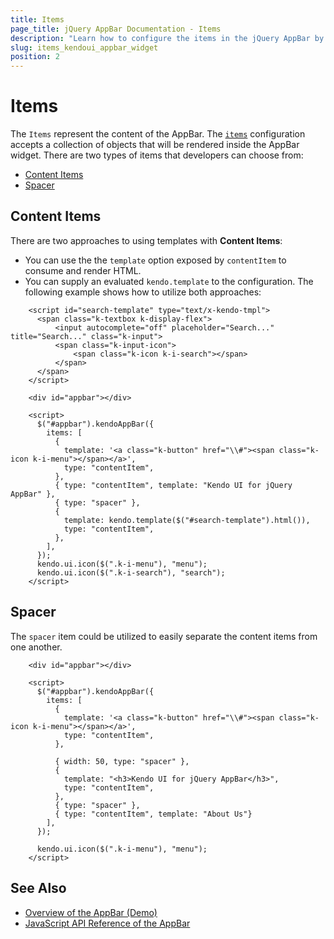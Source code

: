 ```yaml
---
title: Items
page_title: jQuery AppBar Documentation - Items
description: "Learn how to configure the items in the jQuery AppBar by Kendo UI."
slug: items_kendoui_appbar_widget
position: 2
---
```


# Items

The `Items` represent the content of the AppBar. The [`items`](/api/javascript/ui/appbar/configuration/items) configuration accepts a collection of objects that will be rendered inside the AppBar widget. There are two types of items that developers can choose from:

* [Content Items](#content-items)
* [Spacer](#spacer)

## Content Items

There are two approaches to using templates with **Content Items**:
* You can use the the `template` option exposed by `contentItem` to consume and render HTML. 
* You can supply an evaluated `kendo.template` to the configuration. 
The following example shows how to utilize both approaches:

```dojo
    <script id="search-template" type="text/x-kendo-tmpl">
      <span class="k-textbox k-display-flex">
          <input autocomplete="off" placeholder="Search..." title="Search..." class="k-input">
          <span class="k-input-icon">
              <span class="k-icon k-i-search"></span>
          </span>
      </span>
    </script>

    <div id="appbar"></div>

    <script>
      $("#appbar").kendoAppBar({
        items: [
          {
            template: '<a class="k-button" href="\\#"><span class="k-icon k-i-menu"></span></a>',
            type: "contentItem",
          },
          { type: "contentItem", template: "Kendo UI for jQuery AppBar" },
          { type: "spacer" },
          {
            template: kendo.template($("#search-template").html()),
            type: "contentItem",
          },
        ],
      });
      kendo.ui.icon($(".k-i-menu"), "menu");
      kendo.ui.icon($(".k-i-search"), "search");
    </script>
```

## Spacer

The `spacer` item could be utilized to easily separate the content items from one another.

```dojo
    <div id="appbar"></div>

    <script>
      $("#appbar").kendoAppBar({
        items: [
          {
            template: '<a class="k-button" href="\\#"><span class="k-icon k-i-menu"></span></a>',
            type: "contentItem",
          },

          { width: 50, type: "spacer" },
          {
            template: "<h3>Kendo UI for jQuery AppBar</h3>",
            type: "contentItem",
          },
          { type: "spacer" },
          { type: "contentItem", template: "About Us"}
        ],
      });

      kendo.ui.icon($(".k-i-menu"), "menu");
    </script>
```

## See Also

* [Overview of the AppBar (Demo)](https://demos.telerik.com/kendo-ui/appbar/index)
* [JavaScript API Reference of the AppBar](/api/javascript/ui/appbar)
